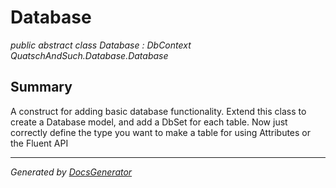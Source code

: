 # Database
*public abstract class Database : DbContext*  
*QuatschAndSuch.Database.Database*

## Summary
A construct for adding basic database functionality.
     Extend this class to create a Database model, and add a DbSet for each table.
     Now just correctly define the type you want to make a table for using Attributes or the Fluent API


---
*Generated by [DocsGenerator](https://github.com/QuatschVirus/DocsGenerator)*